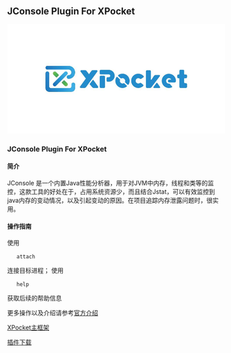 ## JConsole Plugin For XPocket
![XPocket](resourse/xpocket.jpg)

### JConsole Plugin For XPocket
#### 简介
JConsole 是一个内置Java性能分析器，用于对JVM中内存，线程和类等的监控，这款工具的好处在于，占用系统资源少，而且结合Jstat，可以有效监控到java内存的变动情况，以及引起变动的原因。在项目追踪内存泄露问题时，很实用。

#### 操作指南
使用
``` shell
   attach
```
连接目标进程；
使用
```shell
   help
```
获取后续的帮助信息

更多操作以及介绍请参考[官方介绍](https://docs.oracle.com/javase/8/docs/technotes/guides/management/jconsole.html)

[XPocket主框架](https://github.com/perfma/xpocket)

[插件下载](https://plugin.xpocket.perfma.com/plugin/55)